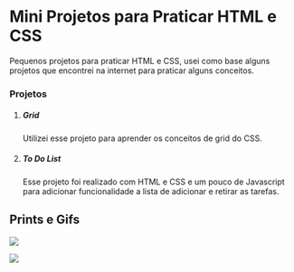 <h1>Mini Projetos para Praticar HTML e CSS</h1>

  

Pequenos projetos para praticar HTML e CSS, usei como base alguns projetos que encontrei na internet para praticar alguns conceitos.

<h3>Projetos </h3>

<ol>
    <li>
        <h5>
            Grid
        </h5>
        <p>
            Utilizei esse projeto para aprender os conceitos de grid do CSS.
        </p>
    </li>
    <li>
        <h5>
            To Do List
        </h5>
        <p>
            Esse projeto foi realizado com HTML e CSS e um pouco de Javascript para adicionar funcionalidade a lista de adicionar e retirar as tarefas.
        </p>
    </li>
</ol>



<h2> Prints e Gifs</h2>

 ![](C:\workspace\mini-projetos-front-end\grid\print1.PNG)



![](C:\workspace\mini-projetos-front-end\toDo\toDo.gif)    





